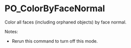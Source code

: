# PO_ColorByFaceNormal

Color all faces (including orphaned objects) by face normal. 

Notes:
- Rerun this command to turn off this mode.

